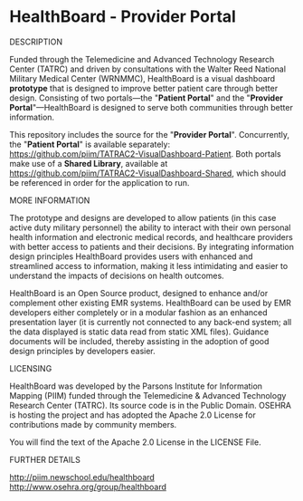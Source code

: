 HealthBoard - Provider Portal
=============================

DESCRIPTION

Funded through the Telemedicine and Advanced Technology Research Center (TATRC) and driven by consultations with the Walter Reed National Military Medical Center (WRNMMC), HealthBoard is a visual dashboard <b>prototype</b> that is designed to improve better patient care through better design. Consisting of two portals—the "<b>Patient Portal</b>" and the "<b>Provider Portal</b>"—HealthBoard is designed to serve both communities through better information.

This repository includes the source for the "<b>Provider Portal</b>". Concurrently, the "<b>Patient Portal</b>" is available separately: https://github.com/piim/TATRAC2-VisualDashboard-Patient. Both portals make use of a <b>Shared Library</b>, available at https://github.com/piim/TATRAC2-VisualDashboard-Shared, which should be referenced in order for the application to run.


MORE INFORMATION

The prototype and designs are developed to allow patients (in this case active duty military personnel) the ability to interact with their own personal health information and electronic medical records, and healthcare providers with better access to patients and their decisions. By integrating information design principles HealthBoard provides users with enhanced and streamlined access to information, making it less intimidating and easier to understand the impacts of decisions on health outcomes.

HealthBoard is an Open Source product, designed to enhance and/or complement other existing EMR systems. HealthBoard can be used by EMR developers either completely or in a modular fashion as an enhanced presentation layer (it is currently not connected to any back-end system; all the data displayed is static data read from static XML files). Guidance documents will be included, thereby assisting in the adoption of good design principles by developers easier.


LICENSING

HealthBoard was developed by the Parsons Institute for Information Mapping (PIIM) funded through the Telemedicine & Advanced Technology Research Center (TATRC). Its source code is in the Public Domain. OSEHRA is hosting the project and has adopted the Apache 2.0 License for contributions made by community members.

You will find the text of the Apache 2.0 License in the LICENSE File.


FURTHER DETAILS

http://piim.newschool.edu/healthboard <br>
http://www.osehra.org/group/healthboard
